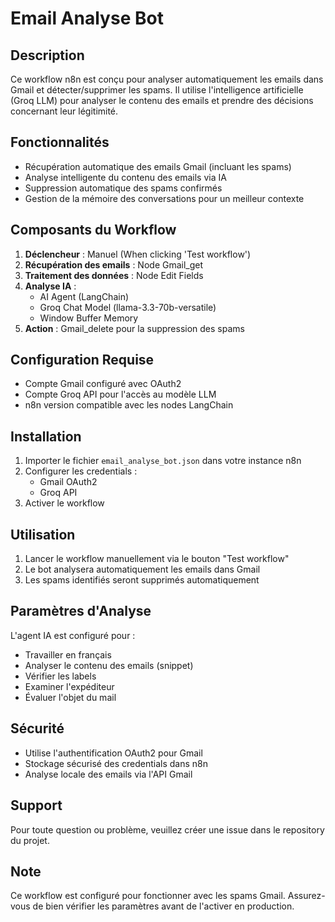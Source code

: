 # Email Analyse Bot

## Description
Ce workflow n8n est conçu pour analyser automatiquement les emails dans Gmail et détecter/supprimer les spams. Il utilise l'intelligence artificielle (Groq LLM) pour analyser le contenu des emails et prendre des décisions concernant leur légitimité.

## Fonctionnalités
- Récupération automatique des emails Gmail (incluant les spams)
- Analyse intelligente du contenu des emails via IA
- Suppression automatique des spams confirmés
- Gestion de la mémoire des conversations pour un meilleur contexte

## Composants du Workflow
1. **Déclencheur** : Manuel (When clicking 'Test workflow')
2. **Récupération des emails** : Node Gmail_get
3. **Traitement des données** : Node Edit Fields
4. **Analyse IA** :
   - AI Agent (LangChain)
   - Groq Chat Model (llama-3.3-70b-versatile)
   - Window Buffer Memory
5. **Action** : Gmail_delete pour la suppression des spams

## Configuration Requise
- Compte Gmail configuré avec OAuth2
- Compte Groq API pour l'accès au modèle LLM
- n8n version compatible avec les nodes LangChain

## Installation
1. Importer le fichier `email_analyse_bot.json` dans votre instance n8n
2. Configurer les credentials :
   - Gmail OAuth2
   - Groq API
3. Activer le workflow

## Utilisation
1. Lancer le workflow manuellement via le bouton "Test workflow"
2. Le bot analysera automatiquement les emails dans Gmail
3. Les spams identifiés seront supprimés automatiquement

## Paramètres d'Analyse
L'agent IA est configuré pour :
- Travailler en français
- Analyser le contenu des emails (snippet)
- Vérifier les labels
- Examiner l'expéditeur
- Évaluer l'objet du mail

## Sécurité
- Utilise l'authentification OAuth2 pour Gmail
- Stockage sécurisé des credentials dans n8n
- Analyse locale des emails via l'API Gmail

## Support
Pour toute question ou problème, veuillez créer une issue dans le repository du projet.

## Note
Ce workflow est configuré pour fonctionner avec les spams Gmail. Assurez-vous de bien vérifier les paramètres avant de l'activer en production.